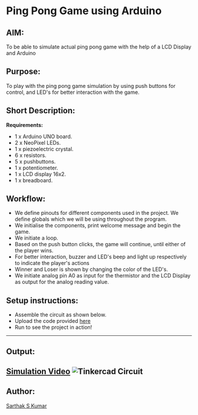 # Ping Pong Game using Arduino

## AIM:

To be able to simulate actual ping pong game with the help of a LCD Display and Arduino

## Purpose:

To play with the ping pong game simulation by using push buttons for control, and LED's for better interaction with the game.

## Short Description:

**Requirements:**

- 1 x Arduino UNO board.
- 2 x NeoPixel LEDs.
- 1 x piezoelectric crystal.
- 6 x resistors.
- 5 x pushbuttons.
- 1 x potentiometer.
- 1 x LCD display 16x2.
- 1 x breadboard.

## Workflow:
- We define pinouts for different components used in the project. We define globals which we will be using throughout the program.
- We initialise the components, print welcome message and begin the game.
- We initiate a loop.
- Based on the push button clicks, the game will continue, until either of the player wins.
- For better interaction, buzzer and LED's beep and light up respectively to indicate the player's actions
- Winner and Loser is shown by changing the color of the LED's.
- We initiate analog pin A0 as input for the thermistor and the LCD Display as output for the analog reading value.
## Setup instructions:
- Assemble the circuit as shown below.
- Upload the code provided [here](https://github.com/SarthakSKumar/IoT-Spot/blob/8680f2de66d20703953bb2538c715a2169864f4e/Arduino/Ping%20Pong%20Game%20using%20Arduino/Ping_Pong_Game_Using_Arduino.ino)
- Run to see the project in action!
---

## Output:
[Simulation Video](https://github.com/SarthakSKumar/IoT-Spot/blob/f77d50741f02df59e13a02eef1def0a25c2baa98/Arduino/Ping%20Pong%20Game%20using%20Arduino/Images/ping_pong_game_using_arduino_simulation.mp4)
![Tinkercad Circuit](https://github.com/SarthakSKumar/IoT-Spot/blob/8aa2a3c0cd0d0e5c763f454e3701ce37b4ccfdc4/Arduino/Ping%20Pong%20Game%20using%20Arduino/Images/Circuit%20Diagram.png)
---

## Author:

[Sarthak S Kumar](https://github.com/SarthakSKumar)
